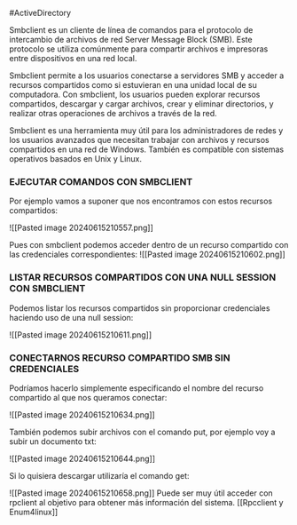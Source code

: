 #ActiveDirectory 

Smbclient es un cliente de línea de comandos para el protocolo de intercambio de archivos de red Server Message Block (SMB). Este protocolo se utiliza comúnmente para compartir archivos e impresoras entre dispositivos en una red local.

Smbclient permite a los usuarios conectarse a servidores SMB y acceder a recursos compartidos como si estuvieran en una unidad local de su computadora. Con smbclient, los usuarios pueden explorar recursos compartidos, descargar y cargar archivos, crear y eliminar directorios, y realizar otras operaciones de archivos a través de la red.

Smbclient es una herramienta muy útil para los administradores de redes y los usuarios avanzados que necesitan trabajar con archivos y recursos compartidos en una red de Windows. También es compatible con sistemas operativos basados en Unix y Linux.
### EJECUTAR COMANDOS CON SMBCLIENT
Por ejemplo vamos a suponer que nos encontramos con estos recursos compartidos:

![[Pasted image 20240615210557.png]]

Pues con smbclient podemos acceder dentro de un recurso compartido con las credenciales correspondientes:
![[Pasted image 20240615210602.png]]

### LISTAR RECURSOS COMPARTIDOS CON UNA NULL SESSION CON SMBCLIENT
Podemos listar los recursos compartidos sin proporcionar credenciales haciendo uso de una null session:

![[Pasted image 20240615210611.png]]

### CONECTARNOS RECURSO COMPARTIDO SMB SIN CREDENCIALES
Podríamos hacerlo simplemente especificando el nombre del recurso compartido al que nos queramos conectar:

![[Pasted image 20240615210634.png]]

También podemos subir archivos con el comando put, por ejemplo voy a subir un documento txt:

![[Pasted image 20240615210644.png]]

Si lo quisiera descargar utilizaría el comando get:

![[Pasted image 20240615210658.png]]
Puede ser muy útil acceder con rpclient al objetivo para obtener más información del sistema. [[Rpcclient y Enum4linux]]